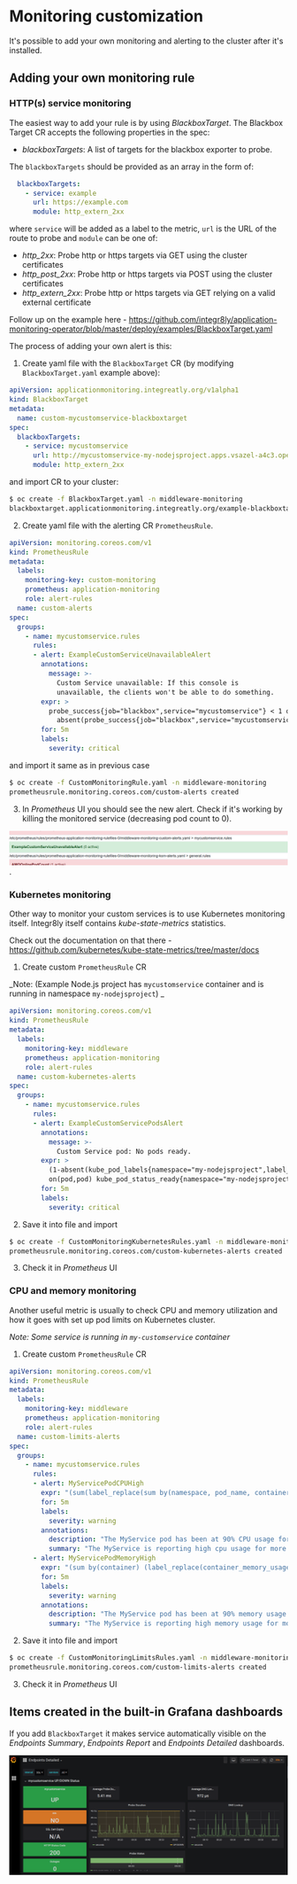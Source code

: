 # Monitoring customization

It's possible to add your own monitoring and alerting to the cluster after it's installed.

## Adding your own monitoring rule

### HTTP(s) service monitoring

The easiest way to add your rule is by using *BlackboxTarget*. The Blackbox Target CR accepts the following properties in the spec:

* *blackboxTargets*: A list of targets for the blackbox exporter to probe.

The `blackboxTargets` should be provided as an array in the form of:

```yaml
  blackboxTargets:
    - service: example
      url: https://example.com
      module: http_extern_2xx
```

where `service` will be added as a label to the metric, `url` is the URL of the route to probe and `module` can be one of:

* *http_2xx*: Probe http or https targets via GET using the cluster certificates
* *http_post_2xx*: Probe http or https targets via POST using the cluster certificates
* *http_extern_2xx*: Probe http or https targets via GET relying on a valid external certificate

Follow up on the example here - https://github.com/integr8ly/application-monitoring-operator/blob/master/deploy/examples/BlackboxTarget.yaml

The process of adding your own alert is this:

1) Create yaml file with the `BlackboxTarget` CR (by modifying `BlackboxTarget.yaml` example above):

```yaml
apiVersion: applicationmonitoring.integreatly.org/v1alpha1
kind: BlackboxTarget
metadata:
  name: custom-mycustomservice-blackboxtarget
spec:
  blackboxTargets:
    - service: mycustomservice
      url: http://mycustomservice-my-nodejsproject.apps.vsazel-a4c3.open.redhat.com/  #replace with your service
      module: http_extern_2xx
```

and import CR to your cluster:

```bash
$ oc create -f BlackboxTarget.yaml -n middleware-monitoring
blackboxtarget.applicationmonitoring.integreatly.org/example-blackboxtarget created
```

2) Create yaml file with the alerting CR `PrometheusRule`. 

```yaml
apiVersion: monitoring.coreos.com/v1
kind: PrometheusRule
metadata: 
  labels:
    monitoring-key: custom-monitoring
    prometheus: application-monitoring
    role: alert-rules
  name: custom-alerts
spec:   
  groups: 
    - name: mycustomservice.rules
      rules: 
      - alert: ExampleCustomServiceUnavailableAlert
        annotations:
          message: >-
            Custom Service unavailable: If this console is
            unavailable, the clients won't be able to do something.
        expr: >
          probe_success{job="blackbox",service="mycustomservice"} < 1 or
            absent(probe_success{job="blackbox",service="mycustomservice"})
        for: 5m
        labels:
          severity: critical
```
and import it same as in previous case

```bash
$ oc create -f CustomMonitoringRule.yaml -n middleware-monitoring
prometheusrule.monitoring.coreos.com/custom-alerts created
```

3) In *Prometheus* UI you should see the new alert. Check if it's working by killing the monitored service (decreasing pod count to 0).

![Prometheus alert](prometheus-alert-working.png).


### Kubernetes monitoring

Other way to monitor your custom services is to use Kubernetes monitoring itself. Integr8ly itself contains *kube-state-metrics* statistics.

Check out the documentation on that there - https://github.com/kubernetes/kube-state-metrics/tree/master/docs

1) Create custom `PrometheusRule` CR 

_Note: (Example Node.js project has `mycustomservice` container and is running in namespace `my-nodejsproject`) _

```yaml
apiVersion: monitoring.coreos.com/v1
kind: PrometheusRule
metadata: 
  labels:
    monitoring-key: middleware
    prometheus: application-monitoring
    role: alert-rules
  name: custom-kubernetes-alerts
spec:   
  groups: 
    - name: mycustomservice.rules
      rules: 
      - alert: ExampleCustomServicePodsAlert
        annotations:
          message: >-
            Custom Service pod: No pods ready.
        expr: >
          (1-absent(kube_pod_labels{namespace="my-nodejsproject",label_deploymentconfig="mycustomservice"} * 
          on(pod,pod) kube_pod_status_ready{namespace="my-nodejsproject", condition="true"}))
        for: 5m
        labels:
          severity: critical
```
2) Save it into file and import

```bash
$ oc create -f CustomMonitoringKubernetesRules.yaml -n middleware-monitoring
prometheusrule.monitoring.coreos.com/custom-kubernetes-alerts created
```

3) Check it in *Prometheus* UI

### CPU and memory monitoring
Another useful metric is usually to check CPU and memory utilization and how it goes with set up pod limits on Kubernetes cluster.

_Note: Some service is running in `my-customservice` container_

1) Create custom `PrometheusRule` CR 

```yaml
apiVersion: monitoring.coreos.com/v1
kind: PrometheusRule
metadata: 
  labels:
    monitoring-key: middleware
    prometheus: application-monitoring
    role: alert-rules
  name: custom-limits-alerts
spec:   
  groups: 
    - name: mycustomservice.rules
      rules: 
      - alert: MyServicePodCPUHigh
        expr: "(sum(label_replace(sum by(namespace, pod_name, container_name) (rate(container_cpu_usage_seconds_total{namespace='my-customservice'}[5m])), 'container', '$1', 'container_name', '(.*)')) by (container) / sum(kube_pod_container_resource_limits_cpu_cores{namespace='my-customservice'}) by (container) * 100) > 90"
        for: 5m
        labels:
          severity: warning
        annotations:
          description: "The MyService pod has been at 90% CPU usage for more than 5 minutes."
          summary: "The MyService is reporting high cpu usage for more that 5 minutes."        
      - alert: MyServicePodMemoryHigh
        expr: "(sum by(container) (label_replace(container_memory_usage_bytes{container_name!='',namespace='my-customservice'}, 'container', '$1', 'container_name', '(.*)')) / sum by(container) (kube_pod_container_resource_limits_memory_bytes{namespace='my-customservice'}) * 100) > 90"
        for: 5m
        labels:
          severity: warning
        annotations:
          description: "The MyService pod has been at 90% memory usage for more than 5 minutes."
          summary: "The MyService is reporting high memory usage for more that 5 minutes."
```

2) Save it into file and import

```bash
$ oc create -f CustomMonitoringLimitsRules.yaml -n middleware-monitoring
prometheusrule.monitoring.coreos.com/custom-limits-alerts created
```

3) Check it in *Prometheus* UI


## Items created in the built-in Grafana dashboards

If you add `BlackboxTarget` it makes service automatically visible on the *Endpoints Summary*, *Endpoints Report* and *Endpoints Detailed* dashboards.

![Endpoints Detailed Graphana Dashboard](grafana-endpoints-detailed.png)


